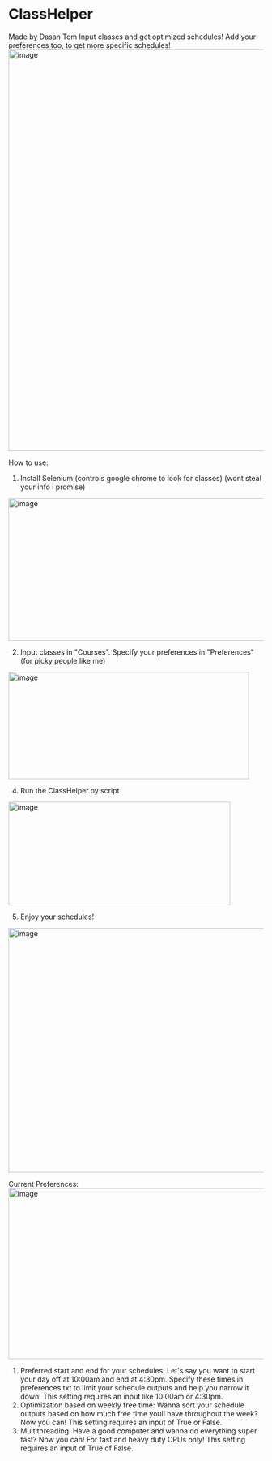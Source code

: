 # ClassHelper
Made by Dasan Tom
Input classes and get optimized schedules! Add your preferences too, to get more specific schedules!
<img width="1131" height="792" alt="image" src="https://github.com/user-attachments/assets/bf09ec06-eac7-4569-9a3f-d1811f532b6d" />

How to use:
1. Install Selenium (controls google chrome to look for classes) (wont steal your info i promise)
<img width="527" height="281" alt="image" src="https://github.com/user-attachments/assets/31404f0a-2be7-4f88-866d-ba43ca9aca6e" />

2. Input classes in "Courses". Specify your preferences in "Preferences" (for picky people like me)
<img width="475" height="211" alt="image" src="https://github.com/user-attachments/assets/6fc660ca-7fd5-471e-8f36-2a1809515425" />

4. Run the ClassHelper.py script
<img width="438" height="204" alt="image" src="https://github.com/user-attachments/assets/d6ced2fe-ecdf-452d-98a9-873bafbbb47b" />

5. Enjoy your schedules!
<img width="1106" height="482" alt="image" src="https://github.com/user-attachments/assets/19e03ccd-27e8-426a-a555-ce5547f34373" />

Current Preferences:
<img width="732" height="337" alt="image" src="https://github.com/user-attachments/assets/b3df5bf5-4500-4423-83c5-2756b8886bef" />

1. Preferred start and end for your schedules:
Let's say you want to start your day off at 10:00am and end at 4:30pm. Specify these times in preferences.txt to limit your schedule outputs and help you narrow it down! This setting requires an input like 10:00am or 4:30pm.
3. Optimization based on weekly free time:
Wanna sort your schedule outputs based on how much free time youll have throughout the week? Now you can! This setting requires an input of True or False.
4. Multithreading:
Have a good computer and wanna do everything super fast? Now you can! For fast and heavy duty CPUs only! This setting requires an input of True of False.
